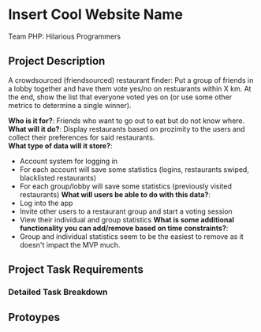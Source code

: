 # Insert Cool Website Name

Team PHP: Hilarious Programmers

## Project Description

A crowdsourced (friendsourced) restaurant finder: Put a group of friends in a lobby together and have them vote yes/no on restuarants within X km. At the end, show the list that everyone voted yes on (or use some other metrics to determine a single winner).  

**Who is it for?**: Friends who want to go out to eat but do not know where.  
**What will it do?**: Display restaurants based on prozimity to the users and collect their preferences for said restaurants.  
**What type of data will it store?**:  
* Account system for logging in
* For each account will save some statistics (logins, restaurants swiped, blacklisted restaurants)
* For each group/lobby will save some statistics (previously visited restaurants)
**What will users be able to do with this data?**:  
* Log into the app
* Invite other users to a restaurant group and start a voting session
* View their individual and group statistics
**What is some additional functionality you can add/remove based on time constraints?**:  
* Group and individual statistics seem to be the easiest to remove as it doesn't impact the MVP much.  

## Project Task Requirements

### Detailed Task Breakdown

## Protoypes
